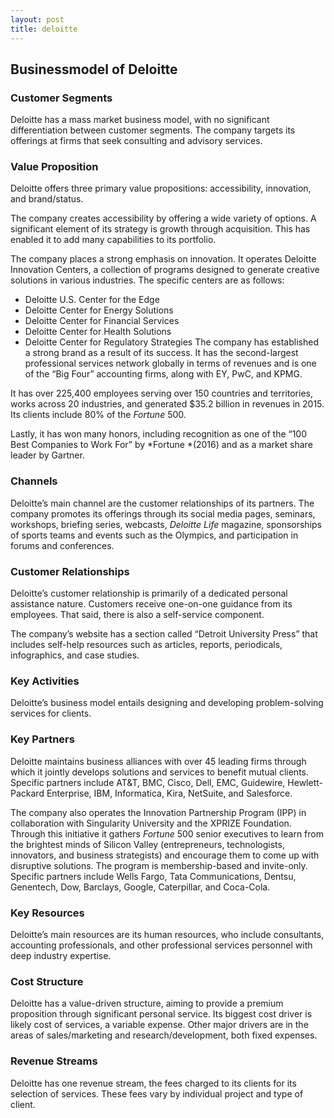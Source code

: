 ```yaml
---
layout: post
title: deloitte
---
```


Businessmodel of Deloitte
--------------------------

### Customer Segments

Deloitte has a mass market business model, with no significant differentiation between customer segments. The company targets its offerings at firms that seek consulting and advisory services.

### Value Proposition

Deloitte offers three primary value propositions: accessibility, innovation, and brand/status.

The company creates accessibility by offering a wide variety of options. A significant element of its strategy is growth through acquisition. This has enabled it to add many capabilities to its portfolio.

The company places a strong emphasis on innovation. It operates Deloitte Innovation Centers, a collection of programs designed to generate creative solutions in various industries. The specific centers are as follows:

 * Deloitte U.S. Center for the Edge
* Deloitte Center for Energy Solutions
* Deloitte Center for Financial Services
* Deloitte Center for Health Solutions
* Deloitte Center for Regulatory Strategies
 The company has established a strong brand as a result of its success. It has the second-largest professional services network globally in terms of revenues and is one of the “Big Four” accounting firms, along with EY, PwC, and KPMG.

It has over 225,400 employees serving over 150 countries and territories, works across 20 industries, and generated $35.2 billion in revenues in 2015. Its clients include 80% of the *Fortune* 500.

Lastly, it has won many honors, including recognition as one of the “100 Best Companies to Work For” by *Fortune *(2016) and as a market share leader by Gartner.

### Channels

Deloitte’s main channel are the customer relationships of its partners. The company promotes its offerings through its social media pages, seminars, workshops, briefing series, webcasts, *Deloitte Life* magazine, sponsorships of sports teams and events such as the Olympics, and participation in forums and conferences.

### Customer Relationships

Deloitte’s customer relationship is primarily of a dedicated personal assistance nature. Customers receive one-on-one guidance from its employees. That said, there is also a self-service component.

The company’s website has a section called “Detroit University Press” that includes self-help resources such as articles, reports, periodicals, infographics, and case studies.

### Key Activities

Deloitte’s business model entails designing and developing problem-solving services for clients.

### Key Partners

Deloitte maintains business alliances with over 45 leading firms through which it jointly develops solutions and services to benefit mutual clients. Specific partners include AT&T, BMC, Cisco, Dell, EMC, Guidewire, Hewlett-Packard Enterprise, IBM, Informatica, Kira, NetSuite, and Salesforce.

The company also operates the Innovation Partnership Program (IPP) in collaboration with Singularity University and the XPRIZE Foundation. Through this initiative it gathers *Fortune* 500 senior executives to learn from the brightest minds of Silicon Valley (entrepreneurs, technologists, innovators, and business strategists) and encourage them to come up with disruptive solutions. The program is membership-based and invite-only. Specific partners include Wells Fargo, Tata Communications, Dentsu, Genentech, Dow, Barclays, Google, Caterpillar, and Coca-Cola.

### Key Resources

Deloitte’s main resources are its human resources, who include consultants, accounting professionals, and other professional services personnel with deep industry expertise.

### Cost Structure

Deloitte has a value-driven structure, aiming to provide a premium proposition through significant personal service. Its biggest cost driver is likely cost of services, a variable expense. Other major drivers are in the areas of sales/marketing and research/development, both fixed expenses.

### Revenue Streams

Deloitte has one revenue stream, the fees charged to its clients for its selection of services. These fees vary by individual project and type of client.
